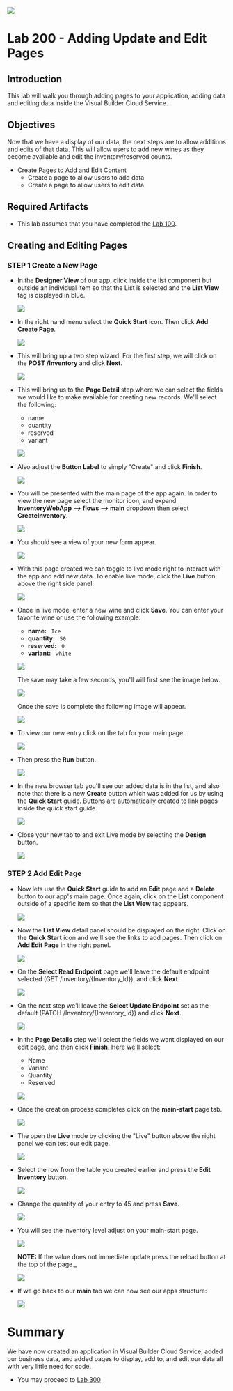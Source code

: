![](images/Picture-Title.png)

# Lab 200 - Adding Update and Edit Pages

## Introduction

 This lab will walk you through adding pages to your application, adding data and editing data inside the Visual Builder Cloud Service.

## Objectives

Now that we have a display of our data, the next steps are to allow additions and edits of that data. This will allow users to add new wines as they become available and edit the inventory/reserved counts.

- Create Pages to Add and Edit Content
  - Create a page to allow users to add data
  - Create a page to allow users to edit data

## Required Artifacts

- This lab assumes that you have completed the [Lab 100](/LabGuide100.md).

## Creating and Editing Pages

### **STEP 1** Create a New Page

- In the **Designer View** of our app, click inside the list component but outside an individual item so that the List is selected and the **List View** tag is displayed in blue.

  ![](images/200/listSelected.png)

- In the right hand menu select the **Quick Start** icon. Then click **Add Create Page**.

  ![](images/200/LabGuide200-252f126c.png)

- This will bring up a two step wizard. For the first step, we will click on the **POST /Inventory** and click **Next**.

  ![](images/200/LabGuide200-d85827f1.png)

- This will bring us to the **Page Detail** step where we can select the fields we would like to make available for creating new records. We'll select the following:

  - name
  - quantity
  - reserved
  - variant

  ![](images/200/LabGuide200-e9c3b310.png)

- Also adjust the **Button Label** to simply "Create" and click **Finish**.

  ![](images/200/LabGuide200-1be1d6be.png)

- You will be presented with the main page of the app again. In order to view the new page  select the monitor icon, and expand **InventoryWebApp --> flows --> main** dropdown then select **CreateInventory**.

  ![](images/200/LabGuide200-743dc668.png)

- You should see a view of your new form appear.

  ![](images/200/LabGuide200-df2591bd.png)

- With this page created we can toggle to live mode right to interact with the app and add new data. To enable live mode, click the **Live** button above the right side panel.

  ![](images/200/liveButton.png)

- Once in live mode, enter a new wine and click **Save**. You can enter your favorite wine or use the following example:

  - **name:** ```  Ice  ```
  - **quantity:** ```  50  ```
  - **reserved:** ```  0  ```
  - **variant:** ```  white  ```

  ![](images/200/LabGuide200-dc8bd8fe.png)

  The save may take a few seconds, you'll will first see the image below.

  ![](images/200/LabGuide200-92be9188.png)

  Once the save is complete the following image will appear.

  ![](images/200/LabGuide200-b055e910.png)

- To view our new entry click on the tab for your main page.

  ![](images/200/LabGuide200-8a1542ea.png)

- Then press the **Run** button.

  ![](images/200/LabGuide200-c22e5c87.png)

- In the new browser tab you'll see our added data is in the list, and also note that there is a new **Create** button which was added for us by using the **Quick Start** guide. Buttons are automatically created to link pages inside the quick start guide.

  ![](images/200/LabGuide200-b7a2d3dc.png)

- Close your new tab to and exit Live mode by selecting the **Design** button.

  ![](images/200/LabGuide200-42ac6cc4.png)

### **STEP 2** Add Edit Page

- Now lets use the **Quick Start** guide to add an **Edit** page and a **Delete** button to our app's main page. Once again, click on the **List** component outside of a specific item so that the **List View** tag appears.

  ![](images/200/listSelected.png)

- Now the **List View** detail panel should be displayed on the right. Click on the **Quick Start** icon and we'll see the links to add pages. Then click on **Add Edit Page** in the right panel.

  ![](images/200/addEditPage.png)

- On the **Select Read Endpoint** page we'll leave the default endpoint selected (GET /Inventory/{Inventory_Id}), and click **Next**.

  ![](images/200/LabGuide200-7465d138.png)

- On the next step we'll leave the **Select Update Endpoint** set as the default (PATCH /Inventory/{Inventory_Id}) and click **Next**.

  ![](images/200/LabGuide200-2649ed80.png)

- In the **Page Details** step we'll select the fields we want displayed on our edit page, and then click **Finish**. Here we'll select:

  - Name
  - Variant
  - Quantity
  - Reserved

  ![](images/200/LabGuide200-d0d96085.png)

- Once the creation process completes click on the **main-start** page tab.

  ![](images/200/LabGuide200-0fc6d691.png)

 - The open the **Live** mode by clicking the "Live" button above the right panel we can test our edit page.

   ![](images/200/LabGuide200-cd415c35.png)

- Select the row from the table you created earlier and press the **Edit Inventory** button.

  ![](images/200/LabGuide200-40720a3a.png)

- Change the quantity of your entry to 45 and press **Save**.

  ![](images/200/LabGuide200-fa6c982b.png)

- You will see the inventory level adjust on your main-start page.

  ![](images/200/LabGuide200-fd9a06a2.png)

  **NOTE:** If the value does not immediate update press the reload button at the top of the page._

  ![](images/200/LabGuide200-a6016421.png)

- If we go back to our **main** tab we can now see our apps structure:

  ![](images/200/structure.png)

# Summary

We have now created an application in Visual Builder Cloud Service, added our business data, and added pages to display, add to, and edit our data all with very little need for code.

- You may proceed to [Lab 300](LabGuide300.md)
